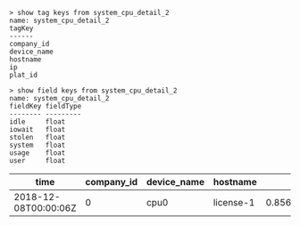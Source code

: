 ```
> show tag keys from system_cpu_detail_2
name: system_cpu_detail_2
tagKey
------
company_id
device_name
hostname
ip
plat_id
```



```
> show field keys from system_cpu_detail_2
name: system_cpu_detail_2
fieldKey fieldType
-------- ---------
idle     float
iowait   float
stolen   float
system   float
usage    float
user     float
```



| time                 | company_id | device_name | hostname  | idle               | iowait                | ip        | plat_id | stolen | system               | usage             | user                |
| -------------------- | ---------- | ----------- | --------- | ------------------ | --------------------- | --------- | ------- | ------ | -------------------- | ----------------- | ------------------- |
| 2018-12-08T00:00:06Z | 0          | cpu0        | license-1 | 0.8565570187955976 | 0.0009754707935317754 | 127.0.0.1 | 0       | 0      | 0.026758526842591925 | 24.22818792030208 | 0.11476488072175028 |

